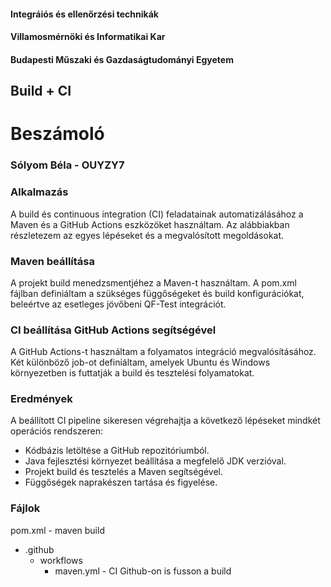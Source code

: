 #### Integráiós és ellenőrzési technikák
#### Villamosmérnöki és Informatikai Kar
#### Budapesti Műszaki és Gazdaságtudományi Egyetem

## Build + CI
# Beszámoló
### Sólyom Béla - OUYZY7

### Alkalmazás
A build és continuous integration (CI) feladatainak automatizálásához a Maven és a GitHub Actions eszközöket használtam. Az alábbiakban részletezem az egyes lépéseket és a megvalósított megoldásokat.

### Maven beállítása
A projekt build menedzsmentjéhez a Maven-t használtam. A pom.xml fájlban definiáltam a szükséges függőségeket és build konfigurációkat, beleértve az esetleges jövőbeni QF-Test integrációt.
### CI beállítása GitHub Actions segítségével
A GitHub Actions-t használtam a folyamatos integráció megvalósításához. Két különböző job-ot definiáltam, amelyek Ubuntu és Windows környezetben is futtatják a build és tesztelési folyamatokat.

### Eredmények
A beállított CI pipeline sikeresen végrehajtja a következő lépéseket mindkét operációs rendszeren:
- Kódbázis letöltése a GitHub repozitóriumból.
- Java fejlesztési környezet beállítása a megfelelő JDK verzióval.
- Projekt build és tesztelés a Maven segítségével.
- Függőségek naprakészen tartása és figyelése.



### Fájlok
pom.xml - maven build          
* .github
    * workflows
        * maven.yml - CI Github-on is fusson a build

